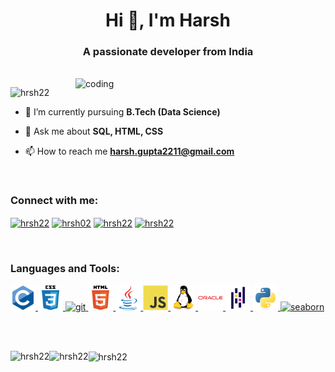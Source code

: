 <h1 align="center">Hi 👋, I'm Harsh</h1>
<h3 align="center">A passionate developer from India</h3><br>
<img align="right" alt="coding" width="400" src="https://cdn.dribbble.com/users/56427/screenshots/5906005/causevox_illustration-01.jpg">

<p align="left"> <img src="https://komarev.com/ghpvc/?username=hrsh22&label=Profile%20views&color=0e75b6&style=flat" alt="hrsh22" /> </p>

- 🌱 I’m currently pursuing **B.Tech (Data Science)**

- 💬 Ask me about **SQL, HTML, CSS**

- 📫 How to reach me **harsh.gupta2211@gmail.com**

<br>
<h3 align="left">Connect with me:</h3>
<p align="left">
<a href="https://linkedin.com/in/hrsh22" target="blank"><img align="center" src="https://raw.githubusercontent.com/rahuldkjain/github-profile-readme-generator/master/src/images/icons/Social/linked-in-alt.svg" alt="hrsh22" height="30" width="40" /></a>
<a href="https://instagram.com/hrsh02" target="blank"><img align="center" src="https://raw.githubusercontent.com/rahuldkjain/github-profile-readme-generator/master/src/images/icons/Social/instagram.svg" alt="hrsh02" height="30" width="40" /></a>
<a href="https://www.codechef.com/users/hrsh22" target="blank"><img align="center" src="https://cdn.jsdelivr.net/npm/simple-icons@3.1.0/icons/codechef.svg" alt="hrsh22" height="30" width="40" /></a>
<a href="https://www.hackerrank.com/hrsh22" target="blank"><img align="center" src="https://raw.githubusercontent.com/rahuldkjain/github-profile-readme-generator/master/src/images/icons/Social/hackerrank.svg" alt="hrsh22" height="30" width="40" /></a>
</p>
<br>
<h3 align="left">Languages and Tools:</h3>
<p align="left"> <a href="https://www.cprogramming.com/" target="_blank" rel="noreferrer"> <img src="https://raw.githubusercontent.com/devicons/devicon/master/icons/c/c-original.svg" alt="c" width="40" height="40"/> </a> <a href="https://www.w3schools.com/css/" target="_blank" rel="noreferrer"> <img src="https://raw.githubusercontent.com/devicons/devicon/master/icons/css3/css3-original-wordmark.svg" alt="css3" width="40" height="40"/> </a> <a href="https://git-scm.com/" target="_blank" rel="noreferrer"> <img src="https://www.vectorlogo.zone/logos/git-scm/git-scm-icon.svg" alt="git" width="40" height="40"/> </a> <a href="https://www.w3.org/html/" target="_blank" rel="noreferrer"> <img src="https://raw.githubusercontent.com/devicons/devicon/master/icons/html5/html5-original-wordmark.svg" alt="html5" width="40" height="40"/> </a> <a href="https://www.java.com" target="_blank" rel="noreferrer"> <img src="https://raw.githubusercontent.com/devicons/devicon/master/icons/java/java-original.svg" alt="java" width="40" height="40"/> </a> <a href="https://developer.mozilla.org/en-US/docs/Web/JavaScript" target="_blank" rel="noreferrer"> <img src="https://raw.githubusercontent.com/devicons/devicon/master/icons/javascript/javascript-original.svg" alt="javascript" width="40" height="40"/> </a> <a href="https://www.linux.org/" target="_blank" rel="noreferrer"> <img src="https://raw.githubusercontent.com/devicons/devicon/master/icons/linux/linux-original.svg" alt="linux" width="40" height="40"/> </a> <a href="https://www.oracle.com/" target="_blank" rel="noreferrer"> <img src="https://raw.githubusercontent.com/devicons/devicon/master/icons/oracle/oracle-original.svg" alt="oracle" width="40" height="40"/> </a> <a href="https://pandas.pydata.org/" target="_blank" rel="noreferrer"> <img src="https://raw.githubusercontent.com/devicons/devicon/2ae2a900d2f041da66e950e4d48052658d850630/icons/pandas/pandas-original.svg" alt="pandas" width="40" height="40"/> </a> <a href="https://www.python.org" target="_blank" rel="noreferrer"> <img src="https://raw.githubusercontent.com/devicons/devicon/master/icons/python/python-original.svg" alt="python" width="40" height="40"/> </a> <a href="https://seaborn.pydata.org/" target="_blank" rel="noreferrer"> <img src="https://seaborn.pydata.org/_images/logo-mark-lightbg.svg" alt="seaborn" width="40" height="40"/> </a> </p><br><br>
<p><img align="left" src="https://github-readme-stats.vercel.app/api/top-langs?username=hrsh22&show_icons=true&locale=en&layout=compact" alt="hrsh22"></p>
<p><img align="left" src="https://github-readme-stats.vercel.app/api?username=hrsh22&show_icons=true&locale=en" alt="hrsh22"></p>
<p><img align="center" src="https://github-readme-streak-stats.herokuapp.com/?user=hrsh22&" alt="hrsh22"></p>

